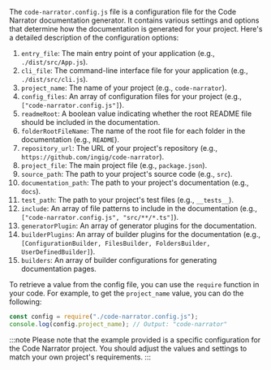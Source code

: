 The `code-narrator.config.js` file is a configuration file for the Code Narrator documentation generator. It contains various settings and options that determine how the documentation is generated for your project. Here's a detailed description of the configuration options:

1. `entry_file`: The main entry point of your application (e.g., `./dist/src/App.js`).
2. `cli_file`: The command-line interface file for your application (e.g., `./dist/src/cli.js`).
3. `project_name`: The name of your project (e.g., `code-narrator`).
4. `config_files`: An array of configuration files for your project (e.g., `["code-narrator.config.js"]`).
5. `readmeRoot`: A boolean value indicating whether the root README file should be included in the documentation.
6. `folderRootFileName`: The name of the root file for each folder in the documentation (e.g., `README`).
7. `repository_url`: The URL of your project's repository (e.g., `https://github.com/ingig/code-narrator`).
8. `project_file`: The main project file (e.g., `package.json`).
9. `source_path`: The path to your project's source code (e.g., `src`).
10. `documentation_path`: The path to your project's documentation (e.g., `docs`).
11. `test_path`: The path to your project's test files (e.g., `__tests__`).
12. `include`: An array of file patterns to include in the documentation (e.g., `["code-narrator.config.js", "src/**/*.ts"]`).
13. `generatorPlugin`: An array of generator plugins for the documentation.
14. `builderPlugins`: An array of builder plugins for the documentation (e.g., `[ConfigurationBuilder, FilesBuilder, FoldersBuilder, UserDefinedBuilder]`).
15. `builders`: An array of builder configurations for generating documentation pages.

To retrieve a value from the config file, you can use the `require` function in your code. For example, to get the `project_name` value, you can do the following:

```javascript
const config = require("./code-narrator.config.js");
console.log(config.project_name); // Output: "code-narrator"
```

:::note
Please note that the example provided is a specific configuration for the Code Narrator project. You should adjust the values and settings to match your own project's requirements.
:::